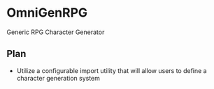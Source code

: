 # OmniGenRPG
Generic RPG Character Generator

## Plan
* Utilize a configurable import utility that will allow users to define a character generation system
